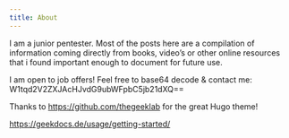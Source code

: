 ```yaml
---
title: About
---
```


I am a junior pentester. Most of the posts here are a compilation of information coming directly from books, video’s or other online resources that i found important enough to document for future use. 

I am open to job offers!
Feel free to base64 decode & contact me: W1tqd2V2ZXJAcHJvdG9ubWFpbC5jb21dXQ==

Thanks to https://github.com/thegeeklab for the great Hugo theme!

https://geekdocs.de/usage/getting-started/
